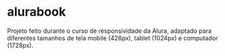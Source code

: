 # alurabook
Projeto feito durante o curso de responsividade da Alura, adaptado para diferentes tamanhos de tela mobile (428px), tablet (1024px) e computador (1728px).
